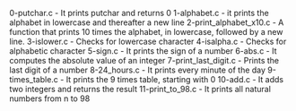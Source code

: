 0-putchar.c - It prints putchar and returns 0 1-alphabet.c - it prints the alphabet in lowercase and thereafter a new line 2-print_alphabet_x10.c - A function that prints 10 times the alphabet, in lowercase, followed by a new line. 3-islower.c - Checks for lowercase character 4-isalpha.c - Checks for alphabetic character 5-sign.c - It prints the sign of a number 6-abs.c - It computes the absolute value of an integer 7-print_last_digit.c - Prints the last digit of a number 8-24_hours.c - It prints every minute of the day 9-times_table.c - It prints the 9 times table, starting with 0 10-add.c - It adds two integers and returns the result 11-print_to_98.c - It prints all natural numbers from n to 98
